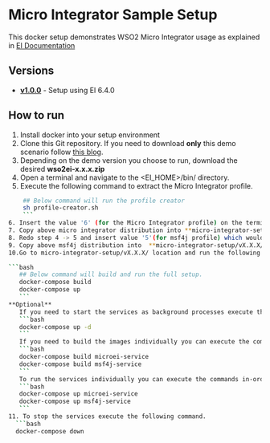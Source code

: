 # Micro Integrator Sample Setup
This docker setup demonstrates WSO2 Micro Integrator usage as explained in [EI Documentation](https://docs.wso2.com/display/EI640/Sending+a+Simple+Message+to+a+Service+Using+the+Micro+Integrator)

## Versions
* [**v1.0.0**](v1.0.0) - Setup using EI 6.4.0

## How to run
1. Install docker into your setup environment
2. Clone this Git repository. If you need to download **only** this demo scenario follow [this blog](http://amalg-blogs.blogspot.com/2017/12/github-clone-only-sub-directory-of.html).
3. Depending on the demo version you choose to run, download the desired **wso2ei-x.x.x.zip**
4. Open a terminal and navigate to the <EI_HOME>/bin/ directory.
5. Execute the following command to extract the Micro Integrator profile.
 ```bash
     ## Below command will run the profile creator
     sh profile-creator.sh
     ```
6. Insert the value '6' (for the Micro Integrator profile) on the terminal and execute the command. As a result of this command, the original WSO2 EI distribution is modified and a ZIP file with a new Micro Integrator distribution is generated.
7. Copy above micro integrator distribution into **micro-integrator-setup/vX.X.X/micro-integrator-setup/** location.
8. Redo step 4 -> 5 and insert value '5'(for msf4j profile) which would generate a msf4j distribution.
9. Copy above msf4j distribution into  **micro-integrator-setup/vX.X.X/msf4j-setup/** location.
10.Go to micro-integrator-setup/vX.X.X/ location and run the following commands.

 ```bash
    ## Below command will build and run the full setup.
    docker-compose build
    docker-compose up
    ```
**Optional**
    If you need to start the services as background processes execute the following command.
    ```bash
    docker-compose up -d
    ```
    If you need to build the images individually you can execute the commands in-order as following.
    ```bash
    docker-compose build microei-service
    docker-compose build msf4j-service
    ```
    To run the services individually you can execute the commands in-order as following.
    ```bash
    docker-compose up microei-service
    docker-compose up msf4j-service
    ```
11. To stop the services execute the following command.
   ```bash
   docker-compose down